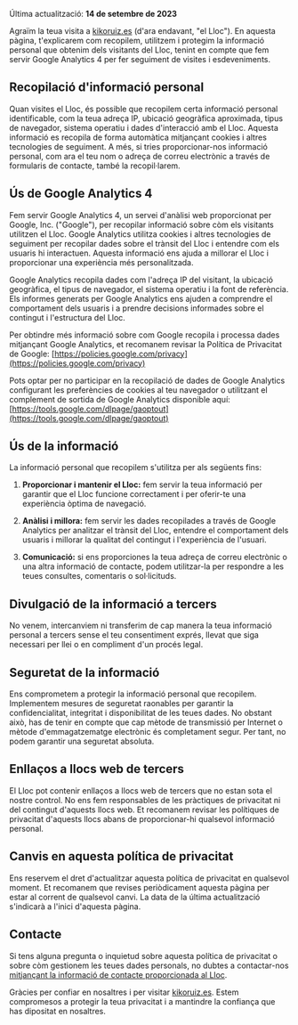 Última actualització: **14 de setembre de 2023**

Agraïm la teua visita a [kikoruiz.es](/) (d'ara endavant, "el Lloc"). En aquesta pàgina, t'explicarem com recopilem, utilitzem i protegim la informació personal que obtenim dels visitants del Lloc, tenint en compte que fem servir Google Analytics 4 per fer seguiment de visites i esdeveniments.

## Recopilació d'informació personal

Quan visites el Lloc, és possible que recopilem certa informació personal identificable, com la teua adreça IP, ubicació geogràfica aproximada, tipus de navegador, sistema operatiu i dades d'interacció amb el Lloc. Aquesta informació es recopila de forma automàtica mitjançant cookies i altres tecnologies de seguiment. A més, si tries proporcionar-nos informació personal, com ara el teu nom o adreça de correu electrònic a través de formularis de contacte, també la recopil·larem.

## Ús de Google Analytics 4

Fem servir Google Analytics 4, un servei d'anàlisi web proporcionat per Google, Inc. ("Google"), per recopilar informació sobre còm els visitants utilitzen el Lloc. Google Analytics utilitza cookies i altres tecnologies de seguiment per recopilar dades sobre el trànsit del Lloc i entendre com els usuaris hi interactuen. Aquesta informació ens ajuda a millorar el Lloc i proporcionar una experiència més personalitzada.

Google Analytics recopila dades com l'adreça IP del visitant, la ubicació geogràfica, el tipus de navegador, el sistema operatiu i la font de referència. Els informes generats per Google Analytics ens ajuden a comprendre el comportament dels usuaris i a prendre decisions informades sobre el contingut i l'estructura del Lloc.

Per obtindre més informació sobre com Google recopila i processa dades mitjançant Google Analytics, et recomanem revisar la Política de Privacitat de Google: [https://policies.google.com/privacy](https://policies.google.com/privacy)

Pots optar per no participar en la recopilació de dades de Google Analytics configurant les preferències de cookies al teu navegador o utilitzant el complement de sortida de Google Analytics disponible aquí: [https://tools.google.com/dlpage/gaoptout](https://tools.google.com/dlpage/gaoptout)

## Ús de la informació

La informació personal que recopilem s'utilitza per als següents fins:

1. **Proporcionar i mantenir el Lloc:** fem servir la teua informació per garantir que el Lloc funcione correctament i per oferir-te una experiència òptima de navegació.

2. **Anàlisi i millora:** fem servir les dades recopilades a través de Google Analytics per analitzar el trànsit del Lloc, entendre el comportament dels usuaris i millorar la qualitat del contingut i l'experiència de l'usuari.

3. **Comunicació:** si ens proporciones la teua adreça de correu electrònic o una altra informació de contacte, podem utilitzar-la per respondre a les teues consultes, comentaris o sol·licituds.

## Divulgació de la informació a tercers

No venem, intercanviem ni transferim de cap manera la teua informació personal a tercers sense el teu consentiment exprés, llevat que siga necessari per llei o en compliment d'un procés legal.

## Seguretat de la informació

Ens comprometem a protegir la informació personal que recopilem. Implementem mesures de seguretat raonables per garantir la confidencialitat, integritat i disponibilitat de les teues dades. No obstant això, has de tenir en compte que cap mètode de transmissió per Internet o mètode d'emmagatzematge electrònic és completament segur. Per tant, no podem garantir una seguretat absoluta.

## Enllaços a llocs web de tercers

El Lloc pot contenir enllaços a llocs web de tercers que no estan sota el nostre control. No ens fem responsables de les pràctiques de privacitat ni del contingut d'aquests llocs web. Et recomanem revisar les polítiques de privacitat d'aquests llocs abans de proporcionar-hi qualsevol informació personal.

## Canvis en aquesta política de privacitat

Ens reservem el dret d'actualitzar aquesta política de privacitat en qualsevol moment. Et recomanem que revises periòdicament aquesta pàgina per estar al corrent de qualsevol canvi. La data de la última actualització s'indicarà a l'inici d'aquesta pàgina.

## Contacte

Si tens alguna pregunta o inquietud sobre aquesta política de privacitat o sobre còm gestionem les teues dades personals, no dubtes a contactar-nos [mitjançant la informació de contacte proporcionada al Lloc](/#contacte).

Gràcies per confiar en nosaltres i per visitar [kikoruiz.es](/). Estem compromesos a protegir la teua privacitat i a mantindre la confiança que has dipositat en nosaltres.
